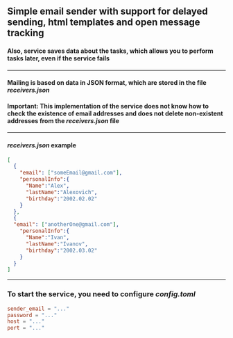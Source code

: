 ## Simple email sender with support for delayed sending, html templates and open message tracking
#### Also, service saves data about the tasks, which allows you to perform tasks later, even if the service fails
---
#### Mailing is based on data in JSON format, which are stored in the file ***receivers.json***
#### **Important**: This implementation of the service **does not** know how to check the existence of email addresses and **does not** delete non-existent addresses from the ***receivers.json*** file
---
#### ***receivers.json*** example
```json
[
  {
    "email": ["someEmail@gmail.com"],
    "personalInfo":{
      "Name":"Alex",
      "lastName":"Alexovich",
      "birthday":"2002.02.02"
    }
  },
  {
  "email": ["anotherOne@gmail.com"],
    "personalInfo":{
      "Name":"Ivan",
      "lastName":"Ivanov",
      "birthday":"2002.03.02"
    }
  }
]
```
---
### To start the service, you need to configure ***config.toml***
```toml
sender_email = "..."
password = "..."
host = "..."
port = "..."
```
